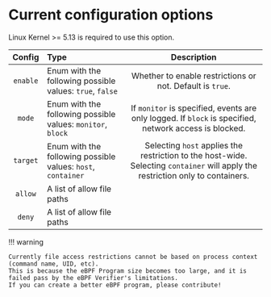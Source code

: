 # Current configuration options

Linux Kernel >= 5.13 is required to use this option.

| Config | Type | Description |
|:------:|:----|:-----------:|
| `enable` | Enum with the following possible values: `true`, `false` | Whether to enable restrictions or not. Default is `true`. |
| `mode` | Enum with the following possible values: `monitor`, `block` | If `monitor` is specified, events are only logged. If `block` is specified, network access is blocked. |
| `target` | Enum with the following possible values: `host`, `container` | Selecting `host` applies the restriction to the host-wide. Selecting `container` will apply the restriction only to containers. |
| `allow` | A list of allow file paths | |
| `deny` | A list of allow file paths | |

!!! warning

    Currently file access restrictions cannot be based on process context (command name, UID, etc).  
    This is because the eBPF Program size becomes too large, and it is failed pass by the eBPF Verifier's limitations.  
    If you can create a better eBPF program, please contribute!